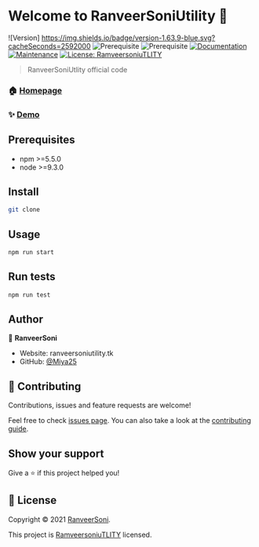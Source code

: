 # Welcome to RanveerSoniUtility 👋


![Version]
https://img.shields.io/badge/version-1.63.9-blue.svg?cacheSeconds=2592000
![Prerequisite](https://img.shields.io/badge/npm-%3E%3D5.5.0-blue.svg)
![Prerequisite](https://img.shields.io/badge/node-%3E%3D9.3.0-blue.svg)
[![Documentation](https://img.shields.io/badge/documentation-yes-brightgreen.svg)](ranveersoniutility.tk)
[![Maintenance](https://img.shields.io/badge/Maintained%3F-yes-green.svg)](https://github.com/kefranabg/readme-md-generator/graphs/commit-activity)
[![License: RamveersoniuTLITY](https://img.shields.io/github/license/Miya25/RanveerSoniUtility)](https://github.com/kefranabg/readme-md-generator/blob/master/LICENSE)

> RanveerSoniUtlity official code

### 🏠 [Homepage](https://github.com/kefranabg/readme-md-generator#readme)

### ✨ [Demo](https://ranveersoniutility.tk)

## Prerequisites

- npm >=5.5.0
- node >=9.3.0

## Install

```sh
git clone 
```

## Usage

```sh
npm run start
```

## Run tests

```sh
npm run test
```

## Author

👤 **RanveerSoni**

* Website: ranveersoniutility.tk
* GitHub: [@Miya25](https://github.com/Miya25)

## 🤝 Contributing

Contributions, issues and feature requests are welcome!

Feel free to check [issues page](https://github.com/kefranabg/readme-md-generator/issues). You can also take a look at the [contributing guide](https://github.com/kefranabg/readme-md-generator/blob/master/CONTRIBUTING.md).

## Show your support

Give a ⭐️ if this project helped you!


## 📝 License

Copyright © 2021 [RanveerSoni](https://github.com/Miya25).

This project is [RamveersoniuTLITY](https://github.com/kefranabg/readme-md-generator/blob/master/LICENSE) licensed.

